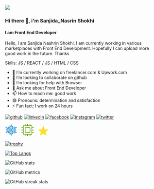 ![](https://scontent.fspd5-1.fna.fbcdn.net/v/t39.30808-6/371476778_1647223655789873_4589072828574864305_n.jpg?_nc_cat=103&ccb=1-7&_nc_sid=49d041&_nc_eui2=AeF8FBUGfylYau0CSFcEeqSwuyVWl_4Zd567JVaX_hl3nreUxIAuA3H1NnnUwHcPYthI3eNCQlm5DsQd9w3AFEwM&_nc_ohc=BaSuT15ZCoIAX9x6gAn&_nc_ht=scontent.fspd5-1.fna&oh=00_AfBB45NYFgds-UP4nyM94_sLOa0MNdwVAwAyyFl7FmOzWQ&oe=65059D65)


### Hi there 👋, i'm Sanjida_Nasrin Shokhi
#### I am Front End Developer

Hello, I am Sanjida Nashrin Shokhi.  I am currently working in various marketplaces with Front End Development.  Hopefully I can upload more good work in the future. Thanks

Skills:  JS / REACT / JS / HTML / CSS

- 🔭 I’m currently working on freelancer.com & Upwork.com 
- 👯 I’m looking to collaborate on github 
- 🤔 I’m looking for help with Browser 
- 💬 Ask me about Front End Developer 
- 📫 How to reach me: good work 
- 😄 Pronouns: determination and satisfaction 
- ⚡ Fun fact: I work on 24 hours 


[<img src='https://cdn.jsdelivr.net/npm/simple-icons@3.0.1/icons/github.svg' alt='github' height='40'>](https://github.com/sanjidashokhi)  [<img src='https://cdn.jsdelivr.net/npm/simple-icons@3.0.1/icons/linkedin.svg' alt='linkedin' height='40'>](linkedin.com/in/sanjida-shokhi-9221a8291)  [<img src='https://cdn.jsdelivr.net/npm/simple-icons@3.0.1/icons/facebook.svg' alt='facebook' height='40'>](https://www.facebook.com/sanjidashokhi)  [<img src='https://cdn.jsdelivr.net/npm/simple-icons@3.0.1/icons/instagram.svg' alt='instagram' height='40'>](https://www.instagram.com/sanjidashokhi/)  [<img src='https://cdn.jsdelivr.net/npm/simple-icons@3.0.1/icons/twitter.svg' alt='twitter' height='40'>](https://twitter.com/sanjidashokhi)  

<a href='https://archiveprogram.github.com/'><img src='https://raw.githubusercontent.com/acervenky/animated-github-badges/master/assets/acbadge.gif' width='40' height='40'></a> <a href='https://docs.github.com/en/developers'><img src='https://raw.githubusercontent.com/acervenky/animated-github-badges/master/assets/devbadge.gif' width='40' height='40'></a> <a href='https://stars.github.com/'><img src='https://raw.githubusercontent.com/acervenky/animated-github-badges/master/assets/starbadge.gif' width='35' height='35'></a> 

[![trophy](https://github-profile-trophy.vercel.app/?username=sanjidashokhi)](https://github.com/ryo-ma/github-profile-trophy)

[![Top Langs](https://github-readme-stats.vercel.app/api/top-langs/?username=sanjidashokhi)](https://github.com/anuraghazra/github-readme-stats)

![GitHub stats](https://github-readme-stats.vercel.app/api?username=sanjidashokhi&show_icons=true&count_private=true)  

![GitHub metrics](https://metrics.lecoq.io/sanjidashokhi)  

![GitHub streak stats](https://streak-stats.demolab.com/?user=sanjidashokhi)  

